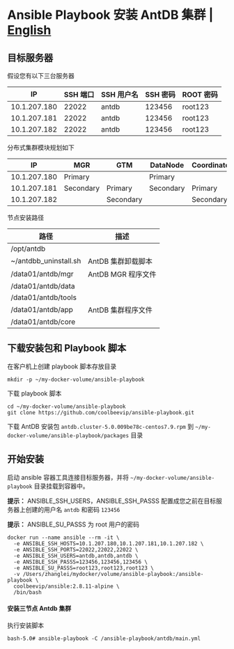 # Ansible Playbook 安装 AntDB 集群 | [English](README.md)


## 目标服务器

假设您有以下三台服务器

| IP | SSH 端口 | SSH 用户名 | SSH 密码 | ROOT 密码 |
| ---- | ---- | ---- | ---- | ---- |
| 10.1.207.180 | 22022 | antdb | 123456 | root123 |
| 10.1.207.181 | 22022 | antdb | 123456 | root123 |
| 10.1.207.182 | 22022 | antdb | 123456 | root123 |

分布式集群模块规划如下

| IP | MGR | GTM | DataNode | Coordinator |
| ---- | ---- | ---- | ---- | ---- |
| 10.1.207.180 | Primary | | Primary | |
| 10.1.207.181 | Secondary | Primary | Secondary | Primary |
| 10.1.207.182 | | Secondary | | Secondary |

节点安装路径

| 路径 | 描述 |
| ---- | ---- |
| /opt/antdb | |
| ~/antdbb_uninstall.sh | AntDB 集群卸载脚本 |
| /data01/antdb/mgr | AntDB MGR 程序文件 |
| /data01/antdb/data | |
| /data01/antdb/tools | |
| /data01/antdb/app | AntDB 集群程序文件 |
| /data01/antdb/core | |

## 下载安装包和 Playbook 脚本

在客户机上创建 playbook 脚本存放目录

```shell
mkdir -p ~/my-docker-volume/ansible-playbook
```

下载 playbook 脚本

```shell
cd ~/my-docker-volume/ansible-playbook
git clone https://github.com/coolbeevip/ansible-playbook.git
```

下载 AntDB 安装包 `antdb.cluster-5.0.009be78c-centos7.9.rpm` 到 `~/my-docker-volume/ansible-playbook/packages` 目录

## 开始安装

启动 ansible 容器工具连接目标服务器，并将 `~/my-docker-volume/ansible-playbook` 目录挂载到容器中。

**提示：** ANSIBLE_SSH_USERS，ANSIBLE_SSH_PASSS 配置成您之前在目标服务器上创建的用户名 `antdb` 和密码 `123456`

**提示：** ANSIBLE_SU_PASSS 为 root 用户的密码

```shell
docker run --name ansible --rm -it \
  -e ANSIBLE_SSH_HOSTS=10.1.207.180,10.1.207.181,10.1.207.182 \
  -e ANSIBLE_SSH_PORTS=22022,22022,22022 \
  -e ANSIBLE_SSH_USERS=antdb,antdb,antdb \
  -e ANSIBLE_SSH_PASSS=123456,123456,123456 \
  -e ANSIBLE_SU_PASSS=root123,root123,root123 \
  -v /Users/zhanglei/mydocker/volume/ansible-playbook:/ansible-playbook \
  coolbeevip/ansible:2.8.11-alpine \
  /bin/bash  
```

#### 安装三节点 Antdb 集群

执行安装脚本

```shell
bash-5.0# ansible-playbook -C /ansible-playbook/antdb/main.yml
```
